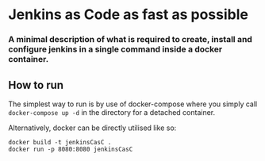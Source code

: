 # Jenkins as Code as fast as possible

### A minimal description of what is required to create, install and configure jenkins in a single command inside a docker container.

## How to run

The simplest way to run is by use of docker-compose where you simply call `docker-compose up -d` in the directory for a detached container.

Alternatively, docker can be directly utilised like so:

```
docker build -t jenkinsCasC .
docker run -p 8080:8080 jenkinsCasC
```